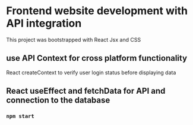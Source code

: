 # Frontend website development with API integration

This project was bootstrapped with React Jsx and CSS 


## use API Context for cross platform functionality 

React createContext to verify user login status before displaying data 

## React useEffect and fetchData for API and connection to the database

### `npm start`



